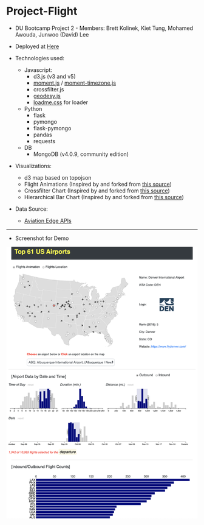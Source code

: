 # Project-Flight 
* DU Bootcamp Project 2 - Members: Brett Kolinek, Kiet Tung, Mohamed Awouda, Junwoo (David) Lee

* Deployed at <a href="https://flightapp-junwoo77-lee.herokuapp.com" target="_blank">Here</a>
* Technologies used:
  * Javascript:
    * d3.js (v3 and v5)
    * <a href="https://momentjs.com/">moment.js</a> / <a href="https://momentjs.com/timezone/">moment-timezone.js</a>
    * crossfilter.js 
    * <a href="https://www.movable-type.co.uk/scripts/geodesy/docs/index.html">geodesy.js</a>
    * <a href="https://www.cssscript.com/mobile-first-css-loader-library-loadme/">loadme.css</a> for loader
  * Python
    * flask
    * pymongo
    * flask-pymongo
    * pandas
    * requests
  * DB
    * MongoDB (v4.0.9, community edition)

* Visualizations:
  * d3 map based on topojson
  * Flight Animations (Inspired by and forked from <a href="http://www.tnoda.com/blog/2014-04-02/">this source</a>)
  * Crossfilter Chart (Inspired by and forked from <a href="http://crossfilter.github.io/crossfilter/">this source</a>)
  * Hierarchical Bar Chart (Inspired by and forked from <a href="https://observablehq.com/@d3/hierarchical-bar-chart">this source</a>)

* Data Source:
  * <a href="https://aviation-edge.com/">Aviation Edge APIs</a>
<hr>

* Screenshot for Demo
<img src="https://github.com/junwoo77lee/Project_Flight/blob/master/project_flight_demo_img.png" alt="flight_aviation">
